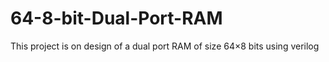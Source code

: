 # 64-8-bit-Dual-Port-RAM
This project is on design of a dual port RAM of size 64×8 bits using verilog
